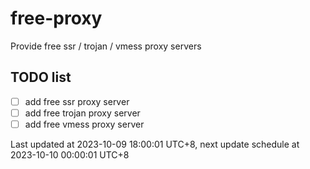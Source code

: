 
# free-proxy
Provide free ssr / trojan / vmess proxy servers


## TODO list
- [ ] add free ssr proxy server
- [ ] add free trojan proxy server
- [ ] add free vmess proxy server

Last updated at 2023-10-09 18:00:01 UTC+8, next update schedule at 2023-10-10 00:00:01 UTC+8

